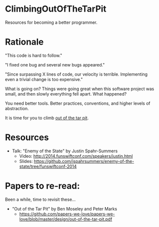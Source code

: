 # ClimbingOutOfTheTarPit
Resources for becoming a better programmer.

# Rationale

"This code is hard to follow."

"I fixed one bug and several new bugs appeared."

"Since surpassing X lines of code, our velocity is terrible.  Implementing even a trivial change is too expensive."

What is going on?  Things were going great when this software project was small, and then slowly everything fell apart.  What happened?

You need better tools.  Better practices, conventions, and higher levels of abstraction.

It is time for you to climb [out of the tar pit](https://github.com/papers-we-love/papers-we-love/blob/master/design/out-of-the-tar-pit.pdf).

# Resources

* Talk: "Enemy of the State" by Justin Spahr-Summers
  * Video: http://2014.funswiftconf.com/speakers/justin.html
  * Slides: https://github.com/jspahrsummers/enemy-of-the-state/tree/funswiftconf-2014

# Papers to re-read:

Been a while, time to revisit these...

* "Out of the Tar Pit" by Ben Moseley and Peter Marks
  * https://github.com/papers-we-love/papers-we-love/blob/master/design/out-of-the-tar-pit.pdf
